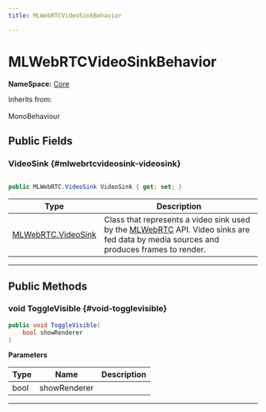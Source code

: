 ```yaml
---
title: MLWebRTCVideoSinkBehavior

---
```


# MLWebRTCVideoSinkBehavior



**NameSpace:** 
[Core](/versioned_docs/version-22-Mar-2023/unity-api/api/MagicLeap.Core/MagicLeap.Core.md) 





Inherits from: <br></br>MonoBehaviour




## Public Fields

### VideoSink {#mlwebrtcvideosink-videosink}

```csharp

public MLWebRTC.VideoSink VideoSink { get; set; }

```

| Type | Description  | 
|--|--|
| [MLWebRTC.VideoSink](/versioned_docs/version-22-Mar-2023/unity-api/api/UnityEngine.XR.MagicLeap/MLWebRTC/VideoSink/UnityEngine.XR.MagicLeap.MLWebRTC.VideoSink.md) | Class that represents a video sink used by the [MLWebRTC](/versioned_docs/version-22-Mar-2023/unity-api/api/UnityEngine.XR.MagicLeap/MLWebRTC/UnityEngine.XR.MagicLeap.MLWebRTC.md) API. Video sinks are fed data by media sources and produces frames to render.  |





-----------

## Public Methods

### void ToggleVisible {#void-togglevisible}

```csharp
public void ToggleVisible(
    bool showRenderer
)
```


**Parameters**

| Type | Name  | Description  | 
|--|--|--|
| bool |showRenderer||






-----------


